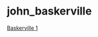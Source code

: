 # john_baskerville

[Baskerville 1](https://cal-orr.github.io/john_baskerville/johnbaslerville.html)